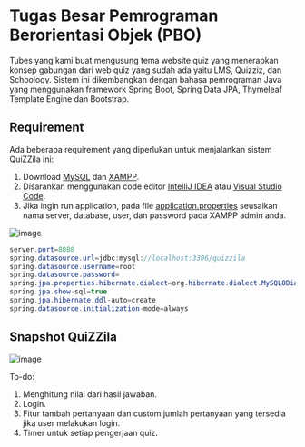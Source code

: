 # **Tugas Besar Pemrograman Berorientasi Objek (PBO)** 
Tubes yang kami buat mengusung tema website quiz yang menerapkan konsep gabungan dari web quiz yang sudah ada yaitu LMS, Quizziz, dan Schoology. Sistem ini dikembangkan dengan bahasa pemrograman Java yang menggunakan framework Spring Boot, Spring Data JPA, Thymeleaf Template Engine dan Bootstrap.

## Requirement

Ada beberapa requirement yang diperlukan untuk menjalankan sistem QuiZZila ini:
  1. Download [MySQL](https://dev.mysql.com/downloads/mysql/) dan [XAMPP](https://www.apachefriends.org/download.html).
  3. Disarankan menggunakan code editor [IntelliJ IDEA](https://www.jetbrains.com/idea/download/#section=windows) atau [Visual Studio Code](https://code.visualstudio.com/download).
  4. Jika ingin run application, pada file [application.properties](QuiZZilaFix/src/main/resources/application.properties)
seusaikan nama server, database, user, dan password pada XAMPP admin anda.
  
 ![image](https://github.com/SuryaaAulia/OOP-TUBES/assets/120304394/771cb3f5-a384-4583-84d7-a0af1e5f304e)

  ```java
server.port=8080
spring.datasource.url=jdbc:mysql://localhost:3306/quizzila
spring.datasource.username=root
spring.datasource.password=
spring.jpa.properties.hibernate.dialect=org.hibernate.dialect.MySQL8Dialect
spring.jpa.show-sql=true
spring.jpa.hibernate.ddl-auto=create
spring.datasource.initialization-mode=always
  ```
## Snapshot QuiZZila
![image](https://github.com/SuryaaAulia/OOP-TUBES/assets/120304394/c464498e-7f3f-4d64-a826-f709867f1cfd)

To-do:
  1. Menghitung nilai dari hasil jawaban.
  2. Login.
  3. Fitur tambah pertanyaan dan custom jumlah pertanyaan yang tersedia jika user melakukan login.
  4. Timer untuk setiap pengerjaan quiz.

